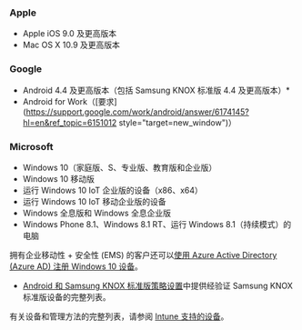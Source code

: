 

### <a name="apple"></a>Apple
  - Apple iOS 9.0 及更高版本
  - Mac OS X 10.9 及更高版本

### <a name="google"></a>Google
  - Android 4.4 及更高版本（包括 Samsung KNOX 标准版 4.4 及更高版本）*
  - Android for Work（[要求](https://support.google.com/work/android/answer/6174145?hl=en&ref_topic=6151012 style="target=new_window")）

### <a name="microsoft"></a>Microsoft
  - Windows 10（家庭版、S、专业版、教育版和企业版）
  - Windows 10 移动版
  - 运行 Windows 10 IoT 企业版的设备（x86、x64）
  - 运行 Windows 10 IoT 移动企业版的设备
  - Windows 全息版和 Windows 全息企业版
  - Windows Phone 8.1、Windows 8.1 RT、运行 Windows 8.1（持续模式）的电脑

拥有企业移动性 + 安全性 (EMS) 的客户还可以[使用 Azure Active Directory (Azure AD) 注册 Windows 10 设备](/intune-classic/deploy-use/set-up-windows-device-management-with-microsoft-intune#azure-active-directory-enrollment)。

* [Android 和 Samsung KNOX 标准版策略设置](/intune-classic/android-policy-settings-in-microsoft-intune.md#supported-samsung-knox-standard-devices)中提供经验证 Samsung KNOX 标准版设备的完整列表。

有关设备和管理方法的完整列表，请参阅 [Intune 支持的设备](/intune/supported-devices-browsers#intune-supported-devices)。
